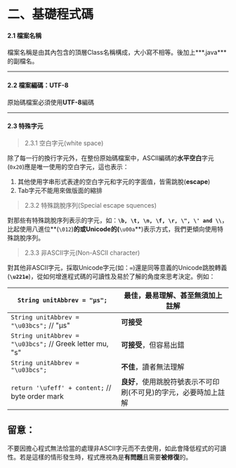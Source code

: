 # 二、基礎程式碼




#### **2.1 檔案名稱**

檔案名稱是由其內包含的頂層Class名稱構成，大小寫不相等。後加上***.java***的副檔名。



---
#### **2.2 檔案編碼：UTF-8**
原始碼檔案必須使用**UTF-8**編碼



---
#### **2.3 特殊字元**
>2.3.1  空白字元(white space)

除了每一行的換行字元外，在整份原始碼檔案中，ASCII編碼的**水平空白**字元(```0x20```)應是唯一使用的空白字元，這也表示：
1. 其他使用字串形式表達的空白字元和字元的字面值，皆需跳脫(**escape**)
1. Tab字元不能用來做版面的縮排


>2.3.2 特殊跳脫序列(Special escape squences)

對那些有特殊跳脫序列表示的字元，如：**```\b, \t, \n, \f, \r, \", \' and \\```**，比起使用八進位**(```\012```)**的或Unicode的(**```\u00a```**)表示方式，我們更傾向使用特殊跳脫序列。


>2.3.3 非ASCII字元(Non-ASCII character)

對其他非ASCII字元，採取Unicode字元(如：```∞```)還是同等意義的Unicode跳脫轉義(**```\u221e```**)，從如何增進程式碼的可讀性及易於了解的角度來思考決定。例如：

|```String unitAbbrev = "μs";```|**最佳**，最易理解、甚至無須加上註解|
| -- | -- |
| ```String unitAbbrev = "\u03bcs";``` // "μs" | **可接受** |
| ```String unitAbbrev = "\u03bcs";``` // Greek letter mu, "s" | **可接受**，但容易出錯 |
| ```String unitAbbrev = "\u03bcs";``` | **不佳**，讀者無法理解 |
| ```return '\ufeff' + content;``` // byte order mark | **良好**，使用跳脫符號表示不可印刷(不可見)的字元，必要時加上註解 |


## **留意：**
不要因擔心程式無法恰當的處理非ASCII字元而不去使用，如此會降低程式的可讀性。若是這樣的情形發生時，程式應視為是**有問題**且需要**被修復**的。

